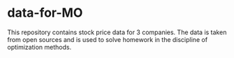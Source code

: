 # data-for-MO

This repository contains stock price data for 3 companies. The data is taken from open sources and is used to solve homework in the discipline of optimization methods.
